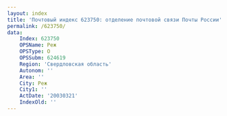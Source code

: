 ```yaml
---
layout: index
title: 'Почтовый индекс 623750: отделение почтовой связи Почты России'
permalink: /623750/
data:
    Index: 623750
    OPSName: Реж
    OPSType: О
    OPSSubm: 624619
    Region: 'Свердловская область'
    Autonom: ''
    Area: ''
    City: Реж
    City1: ''
    ActDate: '20030321'
    IndexOld: ''
---
```

